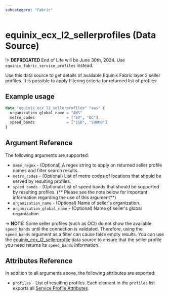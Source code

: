 ```yaml
---
subcategory: "Fabric"
---
```


# equinix_ecx_l2_sellerprofiles (Data Source)

!> **DEPRECATED** End of Life will be June 30th, 2024. Use `equinix_fabric_service_profiles` instead.

Use this data source to get details of available Equinix Fabric layer 2 seller profiles. It is possible to apply filtering criteria for returned list of profiles.

## Example usage

```terraform
data "equinix_ecx_l2_sellerprofiles" "aws" {
  organization_global_name = "AWS"
  metro_codes              = ["SV", "DC"]
  speed_bands              = ["1GB", "500MB"]
}
```

## Argument Reference

The following arguments are supported:

* `name_regex` - (Optional) A regex string to apply on returned seller profile names and filter search results.
* `metro_codes` - (Optional) List of metro codes of locations that should be served by resulting profiles.
* `speed_bands` - (Optional) List of speed bands that should be supported by resulting profiles. (** Please see the note below for important information regarding the use of this argument**)
* `organization_name` - (Optional) Name of seller's organization.
* `organization_global_name` - (Optional) Name of seller's global organization.

-> **NOTE:** Some seller profiles (such as OCI) do not show the available `speed_bands` until the connection is validated. Therefore, using the `speed_bands` argument as a filter can cause false empty results. You can use the [equinix_ecx_l2_sellerprofile](./equinix_ecx_l2_sellerprofile.md) data source to ensure that the seller profile you need returns its `speed_bands` information.

## Attributes Reference

In addition to all arguments above, the following attributes are exported:

* `profiles` - List of resulting profiles. Each element in the `profiles` list exports all [Service Profile Attributes](./equinix_ecx_l2_sellerprofile.md#attributes-reference).
